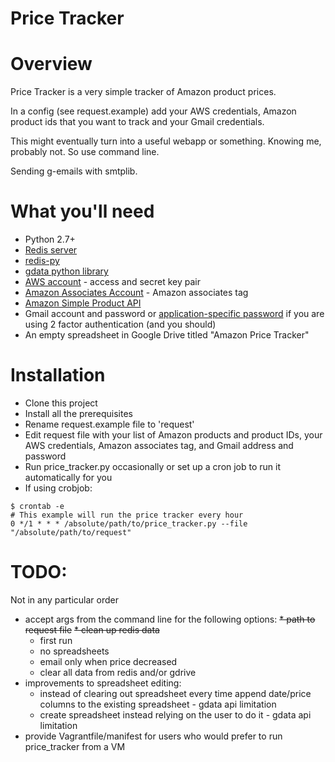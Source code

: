 Price Tracker
=========================

Overview
=========================

Price Tracker is a very simple tracker of Amazon product prices.

In a config (see request.example) add your AWS credentials, Amazon product ids that you want to track and your Gmail credentials. 

This might eventually turn into a useful webapp or something. Knowing me, probably not. So use command line. 

Sending g-emails with smtplib.

What you'll need
==========================

* Python 2.7+
* [Redis server](http://redis.io/topics/quickstart)
* [redis-py](https://pypi.python.org/pypi/redis/)
* [gdata python library](https://developers.google.com/gdata/articles/python_client_lib)
* [AWS account](https://aws.amazon.com/) - access and secret key pair
* [Amazon Associates Account](https://affiliate-program.amazon.com/gp/associates/network/main.html) - Amazon associates tag
* [Amazon Simple Product API](https://github.com/yoavaviram/python-amazon-simple-product-api)
* Gmail account and password or [application-specific password](https://support.google.com/accounts/answer/185833?hl=en) if you are using 2 factor authentication (and you should)
* An empty spreadsheet in Google Drive titled "Amazon Price Tracker"

Installation
=========================

* Clone this project
* Install all the prerequisites
* Rename request.example file to 'request'
* Edit request file with your list of Amazon products and product IDs, your AWS credentials, Amazon associates tag, and Gmail address and password
* Run price_tracker.py occasionally or set up a cron job to run it automatically for you
* If using crobjob:
```
$ crontab -e
# This example will run the price tracker every hour
0 */1 * * * /absolute/path/to/price_tracker.py --file "/absolute/path/to/request"
```

TODO:
============================
Not in any particular order
* accept args from the command line for the following options:
  ~~* path to request file~~
  ~~* clean up redis data~~
  * first run
  * no spreadsheets
  * email only when price decreased
  * clear all data from redis and/or gdrive
* improvements to spreadsheet editing:
  * instead of clearing out spreadsheet every time append date/price columns to the existing spreadsheet - gdata api limitation
  * create spreadsheet instead relying on the user to do it - gdata api limitation
* provide Vagrantfile/manifest for users who would prefer to run price_tracker from a VM
